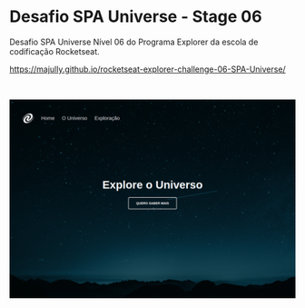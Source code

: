 # Desafio SPA Universe - Stage 06
Desafio SPA Universe Nível 06 do Programa Explorer da escola de codificação Rocketseat.

https://majully.github.io/rocketseat-explorer-challenge-06-SPA-Universe/

<br/>

![alt text](images/spa-universe.png)